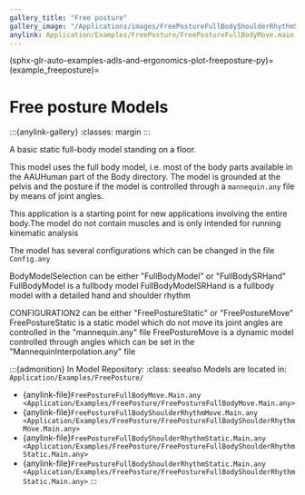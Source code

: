 ```yaml
---
gallery_title: "Free posture"
gallery_image: "/Applications/images/FreePostureFullBodyShoulderRhythmStatic.webp"
anylink: Application/Examples/FreePosture/FreePostureFullBodyMove.main.any
---
```


(sphx-glr-auto-examples-adls-and-ergonomics-plot-freeposture-py)=
(example_freeposture)=
# Free posture Models


:::{anylink-gallery}
:classes: margin
:::


A basic static full-body model standing on a floor.


This model uses the full body model, i.e. most of the body parts available
in the AAUHuman part of the Body directory. The model is grounded at the
pelvis and the posture if the model is controlled through a `mannequin.any`
file by means of joint angles.



This application is a starting point for new applications involving the entire body.The model do not contain muscles and is only intended for running kinematic analysis

The model has several configurations which can be changed in the file `Config.any`

BodyModelSelection can be either "FullBodyModel"  or "FullBodySRHand"
FullBodyModel is a fullbody model
FullBodyModelSRHand is a fullbody model with a detailed hand and shoulder rhythm

CONFIGURATION2 can be either "FreePostureStatic" or "FreePostureMove"
FreePostureStatic is a static model which do not move its joint angles are controlled in the "mannequin.any" file
FreePostureMove is a dynamic model controlled through angles which can be set in the "MannequinInterpolation.any" file

:::{admonition} In Model Repository:
:class: seealso
Models are located in: `Application/Examples/FreePosture/`

* {anylink-file}`FreePostureFullBodyMove.Main.any <Application/Examples/FreePosture/FreePostureFullBodyMove.Main.any>`
* {anylink-file}`FreePostureFullBodyShoulderRhythmMove.Main.any <Application/Examples/FreePosture/FreePostureFullBodyShoulderRhythmMove.Main.any>`
* {anylink-file}`FreePostureFullBodyShoulderRhythmStatic.Main.any <Application/Examples/FreePosture/FreePostureFullBodyShoulderRhythmStatic.Main.any>`
* {anylink-file}`FreePostureFullBodyShoulderRhythmStatic.Main.any <Application/Examples/FreePosture/FreePostureFullBodyShoulderRhythmStatic.Main.any>`
:::
